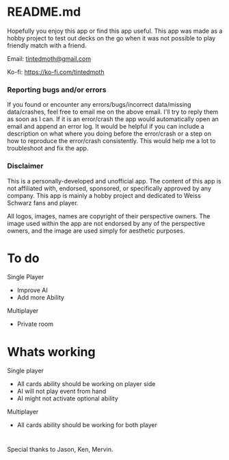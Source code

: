 # README.md
Hopefully you enjoy this app or find this app useful. This app was made as a hobby project to test out decks on the go when it was not possible to play friendly match with a friend.

Email: tintedmoth@gmail.com

Ko-fi: https://ko-fi.com/tintedmoth


### Reporting bugs and/or errors ###

If you found or encounter any errors/bugs/incorrect data/missing data/crashes, feel free to email me on the above email. I'll try to reply them as soon as I can. If it is an error/crash the app would automatically open an email and append an error log. It would be helpful if you can include a description on what where you doing before the error/crash or a step on how to reproduce the error/crash consistently. This would help me a lot to troubleshoot and fix the app.


### Disclaimer ###

This is a personally-developed and unofficial app. The content of this app is not affiliated with, endorsed, sponsored, or specifically approved by any company. This app is mainly a hobby project and dedicated to Weiss Schwarz fans and player.

All logos, images, names are copyright of their perspective owners. The image used within the app are not endorsed by any of the perspective owners, and the image are used simply for aesthetic purposes.



# To do
Single Player
 - Improve AI
 - Add more Ability

Multiplayer
 - Private room

# Whats working
Single player
 - All cards ability should be working on player side
 - AI will not play event from hand
 - AI might not activate optional ability

Multiplayer
 - All cards ability should be working for both player
 
 
 #
 Special thanks to Jason, Ken, Mervin.
